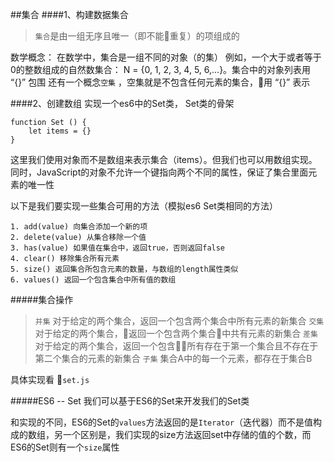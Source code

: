 ##集合
####1、构建数据集合
> `集合`是由一组无序且唯一（即不能重复）的项组成的

数学概念： 在数学中，集合是一组不同的对象（的集）
例如，一个大于或者等于0的整数组成的自然数集合： N = {0, 1, 2, 3, 4, 5, 6,...}。集合中的对象列表用 “{}” 包围
还有一个概念`空集` ，空集就是不包含任何元素的集合，用 “{}” 表示

####2、创建数组
实现一个es6中的Set类，
Set类的骨架
```
function Set () {
	let items = {}
}
```
这里我们使用对象而不是数组来表示集合（items）。但我们也可以用数组实现。同时，JavaScript的对象不允许一个键指向两个不同的属性，保证了集合里面元素的唯一性

以下是我们要实现一些集合可用的方法（模拟es6 Set类相同的方法）

	1. add(value) 向集合添加一个新的项
	2. delete(value) 从集合移除一个值
	3. has(value) 如果值在集合中，返回true，否则返回false
	4. clear() 移除集合所有元素
	5. size() 返回集合所包含元素的数量，与数组的length属性类似
	6. values() 返回一个包含集合中所有值的数组

#####集合操作
> `并集` 对于给定的两个集合，返回一个包含两个集合中所有元素的新集合
> `交集` 对于给定的两个集合，返回一个包含两个集合中共有元素的新集合
> `差集` 对于给定的两个集合，返回一个包含所有存在于第一个集合且不存在于第二个集合的元素的新集合
> `子集` 集合A中的每一个元素，都存在于集合B

具体实现看 `set.js`

#####ES6 -- Set
我们可以基于ES6的Set来开发我们的Set类

和实现的不同，ES6的Set的`values`方法返回的是`Iterator`（迭代器）而不是值构成的数组，另一个区别是，我们实现的size方法返回set中存储的值的个数，而ES6的Set则有一个`size`属性